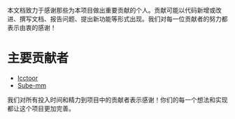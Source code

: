 本文档致力于感谢那些为本项目做出重要贡献的个人。贡献可能以代码新增或改进、撰写文档、报告问题、提出新功能等形式出现。我们对每一位贡献者的努力都表示由衷的感谢！

# 主要贡献者

* [lcctoor](https://github.com/lcctoor)
* [Sube-mm](https://github.com/Sube-mm)

我们对所有投入时间和精力到项目中的贡献者表示感谢！你们的每一个想法和实现都让这个项目更加完善。
